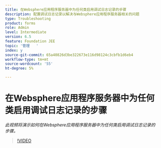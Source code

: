 ```yaml
---
title: 在Websphere应用程序服务器中为任何类启用调试日志记录的步骤
description: 配置调试日志记录以解决与Websphere应用程序服务器相关的问题
type: Troubleshooting
product: forms
role: Admin
level: Intermediate
version: 6.5
feature: Foundation JEE
topic: '管理   '
index: y
source-git-commit: 65a40826d3be322673e116d98124c3cbfb1d6eb4
workflow-type: tm+mt
source-wordcount: '55'
ht-degree: 5%

---
```



# 在Websphere应用程序服务器中为任何类启用调试日志记录的步骤

*此视频将演示如何在Websphere应用程序服务器中为任何类启用调试日志记录的步骤。*

>[!VIDEO](https://video.tv.adobe.com/v/335523?quality=9&learn=on)